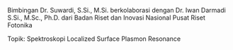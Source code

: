 Bimbingan Dr. Suwardi, S.Si., M.Si. berkolaborasi dengan Dr. Iwan Darmadi S.Si., M.Sc., Ph.D. dari Badan Riset dan Inovasi Nasional Pusat Riset Fotonika

Topik: Spektroskopi Localized Surface Plasmon Resonance